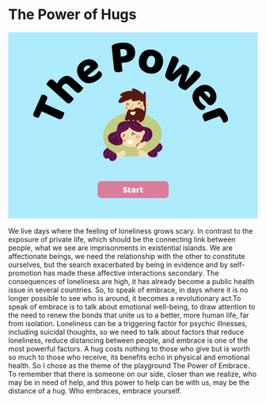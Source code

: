 #  The Power of Hugs #


![](Resources/ThePower.png)

We live days where the feeling of loneliness grows scary. In contrast to the exposure of private life, which should be the connecting link between people, what we see are imprisonments in existential islands. We are affectionate beings, we need the relationship with the other to constitute ourselves, but the search exacerbated by being in evidence and by self-promotion has made these affective interactions secondary. The consequences of loneliness are high, it has already become a public health issue in several countries. So, to speak of embrace, in days where it is no longer possible to see who is around, it becomes a revolutionary act.To speak of embrace is to talk about emotional well-being, to draw attention to the need to renew the bonds that unite us to a better, more human life, far from isolation. Loneliness can be a triggering factor for psychic illnesses, including suicidal thoughts, so we need to talk about factors that reduce loneliness, reduce distancing between people, and embrace is one of the most powerful factors. A hug costs nothing to those who give but is worth so much to those who receive, its benefits echo in physical and emotional health. So I chose as the theme of the playground The Power of Embrace. To remember that there is someone on our side, closer than we realize, who may be in need of help, and this power to help can be with us, may be the distance of a hug. Who embraces, embrace yourself.